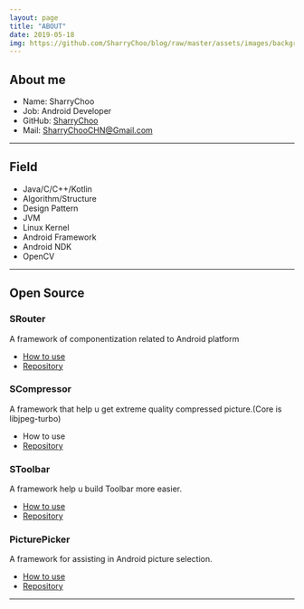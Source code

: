 ```yaml
---
layout: page
title: "ABOUT"
date: 2019-05-18
img: https://github.com/SharryChoo/blog/raw/master/assets/images/background.jpg
---
```


## About me
- Name: SharryChoo
- Job: Android Developer
- GitHub: [SharryChoo](https://github.com/SharryChoo)
- Mail: SharryChooCHN@Gmail.com

---

## Field
- Java/C/C++/Kotlin
- Algorithm/Structure
- Design Pattern
- JVM
- Linux Kernel
- Android Framework
- Android NDK
- OpenCV

---

## Open Source
### SRouter
A framework of componentization related to Android platform
- [How to use](https://sharrychoo.github.io/blog/android/2019/05/27/Android-%E8%B7%AF%E7%94%B1%E6%A1%86%E6%9E%B6-SRouter.html)
- [Repository](https://github.com/SharryChoo/SRouter)

### SCompressor
A framework that help u get extreme quality compressed picture.(Core is libjpeg-turbo)
- How to use
- [Repository](https://github.com/SharryChoo/SCompressor)  

### SToolbar
A framework help u build Toolbar more easier.
- [How to use](https://juejin.im/post/5bb099ff5188255c6a044ce2)
- [Repository](https://github.com/SharryChoo/SToolbar)

### PicturePicker
A framework for assisting in Android picture selection.
- [How to use](https://github.com/SharryChoo/PicturePicker/blob/release/README.md)
- [Repository](https://github.com/SharryChoo/PicturePicker)

---